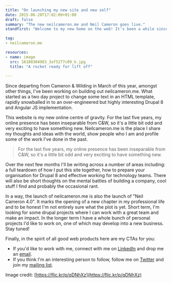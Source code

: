 ```yaml
---
title: "On launching my new site and new self"
date: 2015-06-20T17:02:09+01:00
draft: false
summary: "The new neilcameron.me and Neil Cameron goes live."
standfirst: "Welcome to my new home on the web! It's been a while since I've had my own site, here's what's coming up next."

tag: 
- neilcameron.me

resources:
- name: image
  src: 16180304983_3af5277c09_k.jpg
  title: "A rocket ready for lift off"
  
---
```

Since departing from Cameron & Wilding in March of this year, amongst other things, I've been working on building out neilcameron.me. What started as a two day project to change some text in an HTML template, rapidly snowballed in to an over-engineered but highly interesting Drupal 8 and Angular JS implementation.

This website is my new online centre of gravity. For the last five years, my online presence has been inseparable from C&W, so it's a little bit odd and very exciting to have something new. Neilcameron.me is the place I share my thoughts and ideas with the world, show people who I am and profile some of the work I've done in the past.

> For the last five years, my online presence has been inseparable from C&W, so it's a little bit odd and very exciting to have something new.

Over the next few months I'll be writing across a number of areas including: a full teardown of how I put this site together, how to prepare your organisation for Drupal 8 and effective working for technology teams. There will also be short thoughts on the mental battles of building a company, cool stuff I find and probably the occasional rant.

In a way, the launch of neilcameron.me is also the launch of "Neil Cameron 4.0". It marks the opening of a new chapter in my professional life and to be honest I'm not entirely sure what the plot is yet. Short term, I'm looking for some drupal projects where I can work with a great team and make an impact. In the longer term I have a whole bunch of personal projects I'd like to work on, one of which may develop into a new business. Stay tuned!

Finally, in the spirit of all good web products here are my CTAs for you:

*   If you'd like to work with me, connect with me on [LinkedIn](https://uk.linkedin.com/in/neiljcameron) and drop me an [email](mailto:neil@neilcameron.me).
*   If you think I'm an interesting person to follow, follow me on [T](https://twitter.com/ncameron)[witter](https://twitter.com/ncameron) and join my [mailing list](http://eepurl.com/bawmCP).

Image credit: [https://flic.kr/p/qDNhXz](https://flic.kr/p/qDNhXz)